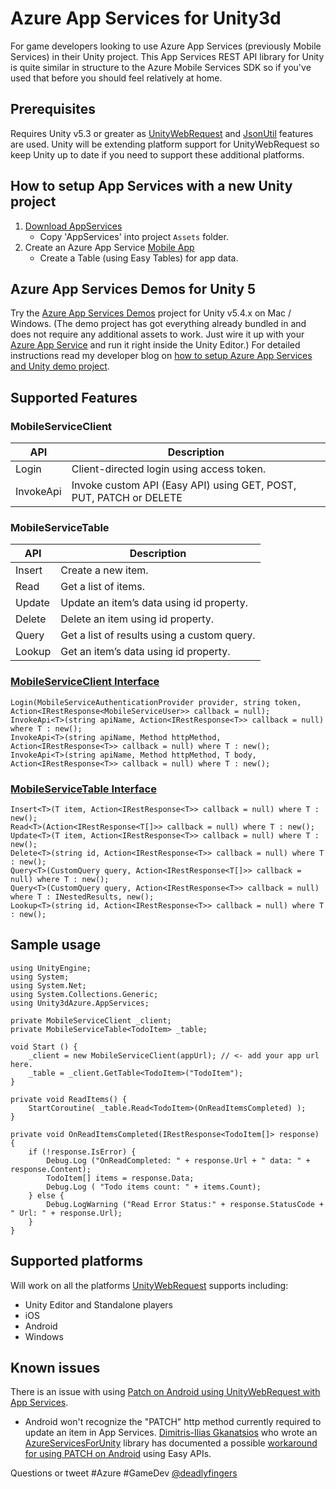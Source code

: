 # Azure App Services for Unity3d
For game developers looking to use Azure App Services (previously Mobile Services) in their Unity project. This App Services REST API library for Unity is quite similar in structure to the Azure Mobile Services SDK so if you've used that before you should feel relatively at home.

## Prerequisites
Requires Unity v5.3 or greater as [UnityWebRequest](https://docs.unity3d.com/Manual/UnityWebRequest.html) and [JsonUtil](https://docs.unity3d.com/ScriptReference/JsonUtility.html) features are used. Unity will be extending platform support for UnityWebRequest so keep Unity up to date if you need to support these additional platforms.

## How to setup App Services with a new Unity project
1. [Download AppServices](https://github.com/Unity3dAzure/AppServices/archive/master.zip)  
	* Copy 'AppServices' into project `Assets` folder.
2. Create an Azure App Service [Mobile App](https://portal.azure.com)
	* Create a Table (using Easy Tables) for app data.

## Azure App Services Demos for Unity 5
Try the [Azure App Services Demos](https://github.com/Unity3dAzure/AppServicesDemo) project for Unity v5.4.x on Mac / Windows. (The demo project has got everything already bundled in and does not require any additional assets to work. Just wire it up with your [Azure App Service](https://portal.azure.com) and run it right inside the Unity Editor.)
For detailed instructions read my developer blog on [how to setup Azure App Services and Unity demo project](http://www.deadlyfingers.net/azure/azure-app-services-for-unity3d/).

## Supported Features
### MobileServiceClient
API | Description
--- | -----------
Login | Client-directed login using access token.
InvokeApi | Invoke custom API (Easy API) using GET, POST, PUT, PATCH or DELETE

### MobileServiceTable
API | Description
--- | -----------
Insert | Create a new item.
Read | Get a list of items.
Update | Update an item’s data using id property.
Delete | Delete an item using id property.  
Query | Get a list of results using a custom query.
Lookup | Get an item’s data using id property.

### [MobileServiceClient Interface](https://github.com/Unity3dAzure/AppServices/blob/master/client/IAzureMobileServiceClient.cs)
	Login(MobileServiceAuthenticationProvider provider, string token,	Action<IRestResponse<MobileServiceUser>> callback = null);
	InvokeApi<T>(string apiName, Action<IRestResponse<T>> callback = null) where T : new();
	InvokeApi<T>(string apiName, Method httpMethod, Action<IRestResponse<T>> callback = null) where T : new();
	InvokeApi<T>(string apiName, Method httpMethod, T body, Action<IRestResponse<T>> callback = null) where T : new();

### [MobileServiceTable Interface](https://github.com/Unity3dAzure/AppServices/blob/master/table/IAzureMobileServiceTable.cs)
	Insert<T>(T item, Action<IRestResponse<T>> callback = null) where T : new();
	Read<T>(Action<IRestResponse<T[]>> callback = null) where T : new();
	Update<T>(T item, Action<IRestResponse<T>> callback = null) where T : new();
	Delete<T>(string id, Action<IRestResponse<T>> callback = null) where T : new();
	Query<T>(CustomQuery query, Action<IRestResponse<T[]>> callback = null) where T : new();
	Query<T>(CustomQuery query, Action<IRestResponse<T>> callback = null) where T : INestedResults, new();
	Lookup<T>(string id, Action<IRestResponse<T>> callback = null) where T : new();

## Sample usage
```
using UnityEngine;
using System;
using System.Net;
using System.Collections.Generic;
using Unity3dAzure.AppServices;

```

```
private MobileServiceClient _client;
private MobileServiceTable<TodoItem> _table;
```

```
void Start () {
	_client = new MobileServiceClient(appUrl); // <- add your app url here.
	_table = _client.GetTable<TodoItem>("TodoItem");
}
```
```
private void ReadItems() {
	StartCoroutine( _table.Read<TodoItem>(OnReadItemsCompleted) );
}

private void OnReadItemsCompleted(IRestResponse<TodoItem[]> response) {
	if (!response.IsError) {
		Debug.Log ("OnReadCompleted: " + response.Url + " data: " + response.Content);
		TodoItem[] items = response.Data;
		Debug.Log ( "Todo items count: " + items.Count);
	} else {
		Debug.LogWarning ("Read Error Status:" + response.StatusCode + " Url: " + response.Url);
	}
}
```

## Supported platforms
Will work on all the platforms [UnityWebRequest](https://docs.unity3d.com/Manual/UnityWebRequest.html) supports including:
* Unity Editor and Standalone players
* iOS
* Android
* Windows

## Known issues
There is an issue with using [Patch on Android using UnityWebRequest with App Services](http://answers.unity3d.com/questions/1230067/trying-to-use-patch-on-a-unitywebrequest-on-androi.html).
* Android won't recognize the "PATCH" http method currently required to update an item in App Services. [Dimitris-Ilias Gkanatsios](https://twitter.com/dgkanatsios) who wrote an [AzureServicesForUnity](https://github.com/dgkanatsios/AzureServicesForUnity) library has documented a possible [workaround for using PATCH on Android](http://stackoverflow.com/questions/39023937/trying-to-use-patch-on-a-unitywebrequest-on-android-and-getting-unsupported-pro) using Easy APIs.

Questions or tweet #Azure #GameDev [@deadlyfingers](https://twitter.com/deadlyfingers)
